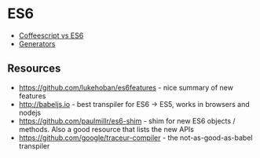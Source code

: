 # ES6

* [Coffeescript vs ES6](https://github.com/fengb/es6/commit/7bcd526c4880e07e79db9a535e96240b04ca57b1)
* [Generators](https://github.com/fengb/es6/tree/master/generator)

## Resources

* https://github.com/lukehoban/es6features - nice summary of new features
* http://babeljs.io - best transpiler for ES6 → ES5, works in browsers and nodejs
* https://github.com/paulmillr/es6-shim - shim for new ES6 objects / methods. Also a good resource that lists the new APIs
* https://github.com/google/traceur-compiler - the not-as-good-as-babel transpiler
